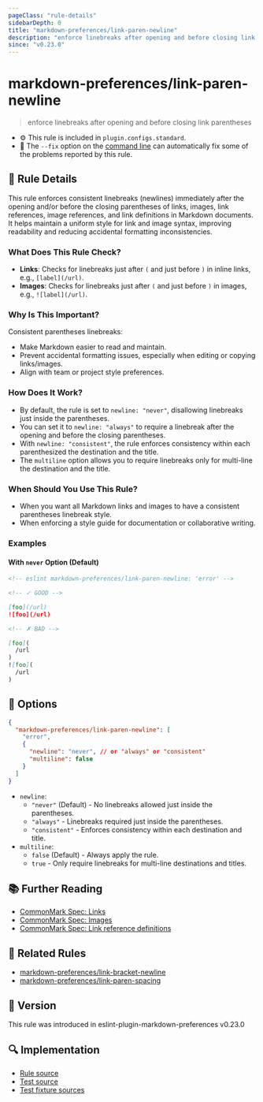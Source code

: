 ```yaml
---
pageClass: "rule-details"
sidebarDepth: 0
title: "markdown-preferences/link-paren-newline"
description: "enforce linebreaks after opening and before closing link parentheses"
since: "v0.23.0"
---
```


# markdown-preferences/link-paren-newline

> enforce linebreaks after opening and before closing link parentheses

- ⚙️ This rule is included in `plugin.configs.standard`.
- 🔧 The `--fix` option on the [command line](https://eslint.org/docs/user-guide/command-line-interface#fixing-problems) can automatically fix some of the problems reported by this rule.

## 📖 Rule Details

This rule enforces consistent linebreaks (newlines) immediately after the opening and/or before the closing parentheses of links, images, link references, image references, and link definitions in Markdown documents. It helps maintain a uniform style for link and image syntax, improving readability and reducing accidental formatting inconsistencies.

### What Does This Rule Check?

- **Links**: Checks for linebreaks just after `(` and just before `)` in inline links, e.g., `[label](/url)`.
- **Images**: Checks for linebreaks just after `(` and just before `)` in images, e.g., `![label](/url)`.

### Why Is This Important?

Consistent parentheses linebreaks:

- Make Markdown easier to read and maintain.
- Prevent accidental formatting issues, especially when editing or copying links/images.
- Align with team or project style preferences.

### How Does It Work?

- By default, the rule is set to `newline: "never"`, disallowing linebreaks just inside the parentheses.
- You can set it to `newline: "always"` to require a linebreak after the opening and before the closing parentheses.
- With `newline: "consistent"`, the rule enforces consistency within each parenthesized the destination and the title.
- The `multiline` option allows you to require linebreaks only for multi-line the destination and the title.

### When Should You Use This Rule?

- When you want all Markdown links and images to have a consistent parentheses linebreak style.
- When enforcing a style guide for documentation or collaborative writing.

### Examples

#### With `never` Option (Default)

<!-- prettier-ignore-start -->

<!-- eslint-skip -->

```md
<!-- eslint markdown-preferences/link-paren-newline: 'error' -->

<!-- ✓ GOOD -->

[foo](/url)
![foo](/url)

<!-- ✗ BAD -->

[foo](
  /url
)
![foo](
  /url
)
```

<!-- prettier-ignore-end -->

## 🔧 Options

```json
{
  "markdown-preferences/link-paren-newline": [
    "error",
    {
      "newline": "never", // or "always" or "consistent"
      "multiline": false
    }
  ]
}
```

- `newline`:
  - `"never"` (Default) - No linebreaks allowed just inside the parentheses.
  - `"always"` - Linebreaks required just inside the parentheses.
  - `"consistent"` - Enforces consistency within each destination and title.
- `multiline`:
  - `false` (Default) - Always apply the rule.
  - `true` - Only require linebreaks for multi-line destinations and titles.

## 📚 Further Reading

- [CommonMark Spec: Links](https://spec.commonmark.org/0.31.2/#links)
- [CommonMark Spec: Images](https://spec.commonmark.org/0.31.2/#images)
- [CommonMark Spec: Link reference definitions](https://spec.commonmark.org/0.31.2/#link-reference-definitions)

## 👫 Related Rules

- [markdown-preferences/link-bracket-newline](./link-bracket-newline.md)
- [markdown-preferences/link-paren-spacing](./link-paren-spacing.md)

## 🚀 Version

This rule was introduced in eslint-plugin-markdown-preferences v0.23.0

## 🔍 Implementation

- [Rule source](https://github.com/ota-meshi/eslint-plugin-markdown-preferences/blob/main/src/rules/link-paren-newline.ts)
- [Test source](https://github.com/ota-meshi/eslint-plugin-markdown-preferences/blob/main/tests/src/rules/link-paren-newline.ts)
- [Test fixture sources](https://github.com/ota-meshi/eslint-plugin-markdown-preferences/tree/main/tests/fixtures/rules/link-paren-newline)

